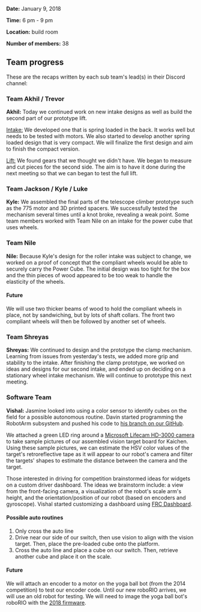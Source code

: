 <!--t Day 4, 2018 t-->

**Date:** January 9, 2018

**Time:** 6 pm - 9 pm

**Location:** build room

**Number of members:** 38

## Team progress
These are the recaps written by each sub team's lead(s) in their Discord channel:

### Team Akhil / Trevor
**Akhil:** Today we continued work on new intake designs as well as build the second part of our prototype lift.

<u>Intake:</u> We developed one that is spring loaded in the back. It works well but needs to be tested with motors. We also started to develop another spring loaded design that is very compact. We will finalize the first design and aim to finish the compact version.

<u>Lift:</u> We found gears that we thought we didn't have. We began to measure and cut pieces for the second side. The aim is to have it done during the next meeting so that we can began to test the full lift.

### Team Jackson / Kyle / Luke
**Kyle:** We assembled the final parts of the telescope climber prototype such as the 775 motor and 3D printed spacers. We successfully tested the mechanism several times until a knot broke, revealing a weak point. Some team members worked with Team Nile on an intake for the power cube that uses wheels.

### Team Nile
**Nile:** Because Kyle's design for the roller intake was subject to change, we worked on a proof of concept that the compliant wheels would be able to securely carry the Power Cube. The initial design was too tight for the box and the thin pieces of wood appeared to be too weak to handle the elasticity of the wheels.

#### Future
We will use two thicker beams of wood to hold the compliant wheels in place, not by sandwiching, but by lots of shaft collars. The front two compliant wheels will then be followed by another set of wheels.

### Team Shreyas
**Shreyas:** We continued to design and the prototype the clamp mechanism. Learning from issues from yesterday's tests, we added more grip and stability to the intake.
After finishing the clamp prototype, we worked on ideas and designs for our second intake, and ended up on deciding on a stationary wheel intake mechanism. We will continue to prototype this next meeting.

### Software Team
**Vishal:** Jasmine looked into using a color sensor to identify cubes on the field for a possible autonomous routine. Davin started programming the RobotArm subsystem and pushed his code to [his branch on our GitHub][1]. 

We attached a green LED ring around a [Microsoft Lifecam HD-3000 camera][2] to take sample pictures of our assembled vision target board for Kaichen. Using these sample pictures, we can estimate the HSV color values of the target's retroreflective tape as it will appear to our robot's camera and filter the targets' shapes to estimate the distance between the camera and the target.

Those interested in driving for competition brainstormed ideas for widgets on a custom driver dashboard. The ideas we brainstorm include: a view from the front-facing camera, a visualization of the robot's scale arm's height, and the orientation/position of our robot (based on encoders and gyroscope). Vishal started customizing a dashboard using [FRC Dashboard][3].

#### Possible auto routines
1. Only cross the auto line
2. Drive near our side of our switch, then use vision to align with the vision target. Then, place the pre-loaded cube onto the platform.
3. Cross the auto line and place a cube on our switch. Then, retrieve another cube and place it on the scale.

#### Future
We will attach an encoder to a motor on the yoga ball bot (from the 2014 competition) to test our encoder code. Until our new roboRIO arrives, we will use an old robot for testing. We will need to image the yoga ball bot's roboRIO with the [2018 firmware][4].

[1]: https://github.com/SkylineSpartabots/FRC-2018/tree/Davin
[2]: https://www.microsoft.com/accessories/en-us/products/webcams/lifecam-hd-3000/t3h-00011
[3]: https://github.com/FRCDashboard/FRCDashboard
[4]: https://wpilib.screenstepslive.com/s/currentCS/m/getting_started/l/144984-imaging-your-roborio